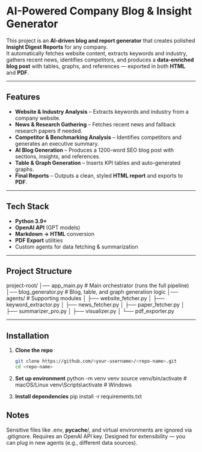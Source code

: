 # AI-Powered Company Blog & Insight Generator

This project is an **AI-driven blog and report generator** that creates polished **Insight Digest Reports** for any company.  
It automatically fetches website content, extracts keywords and industry, gathers recent news, identifies competitors, and produces a **data-enriched blog post** with tables, graphs, and references — exported in both **HTML** and **PDF**.

---

## Features
- **Website & Industry Analysis** – Extracts keywords and industry from a company website.
- **News & Research Gathering** – Fetches recent news and fallback research papers if needed.
- **Competitor & Benchmarking Analysis** – Identifies competitors and generates an executive summary.
- **AI Blog Generation** – Produces a 1200-word SEO blog post with sections, insights, and references.
- **Table & Graph Generation** – Inserts KPI tables and auto-generated graphs.
- **Final Reports** – Outputs a clean, styled **HTML report** and exports to **PDF**.

---

## Tech Stack
- **Python 3.9+**
- **OpenAI API** (GPT models)
- **Markdown → HTML** conversion
- **PDF Export** utilities
- Custom agents for data fetching & summarization

---

## Project Structure
project-root/
│── app_main.py # Main orchestrator (runs the full pipeline)
│── blog_generator.py # Blog, table, and graph generation logic
│── agents/ # Supporting modules
│ ├── website_fetcher.py
│ ├── keyword_extractor.py
│ ├── news_fetcher.py
│ ├── paper_fetcher.py
│ ├── summarizer_pro.py
│ ├── visualizer.py
│ └── pdf_exporter.py

---

## Installation

1. **Clone the repo**
   ```bash
   git clone https://github.com/<your-username>/<repo-name>.git
   cd <repo-name>

2. **Set up environment**
   python -m venv venv
   source venv/bin/activate   # macOS/Linux
   venv\Scripts\activate      # Windows

3. **Install dependencies**
   pip install -r requirements.txt

## Notes

Sensitive files like .env, __pycache__/, and virtual environments are ignored via .gitignore.
Requires an OpenAI API key.
Designed for extensibility — you can plug in new agents (e.g., different data sources).
